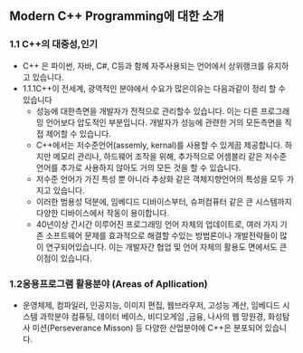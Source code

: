## Modern C++ Programming에 대한 소개 

### 1.1 C++의 대중성,인기
- C++ 은 파이썬, 자바, C#, C등과 함께 자주사용되는 언어에서 상위랭크를 유지하고 있습니다.
- 1.1.1C++이 전세계, 광역적인 분야에서 수요가 많은이유는 다음과같이 정리 할 수 있습니다
    - 성능에 대한측면을 개발자가 전적으로 관리할수 있습니다. 이는 다른 프로그래밍 언어보다 압도적인 부분입니다. 개발자가 성능에 관련한 거의 모든측면을 직접 제어할 수 있습니다.
    - C++에서는 저수준언어(assemly, kernal)를 사용할 수 있게끔 제공합니다. 하지만 메모리 관리나, 하드웨어 조작을 위해, 추가적으로 어셈블리 같은 저수준 언어를 추가로 사용하지 않아도 거의 모든 것을 할 수 있습니다.  
    - 저수준 언어가 가진 특성 뿐 아니라 추상화 같은 객체지향언어의 특성을 모두 가지고 있습니다.
    - 이러한 범용성 덕분에, 임베디드 디바이스부터, 슈퍼컴퓨터 같은 큰 시스템까지 다양한 디바이스에서 작동이 용이합니다.
    - 40년이상 긴시간 이루어진 프로그래밍 언어 자체의 업데이트로, 여러 가지 기존 소프트웨어 문제를 효과적으로 해결할 수있는 방법론이나 개발전략들이 많이 연구되어있습니다. 이는 개발자간 협업 및 언어 자체의 활용도 면에서도 큰 이점이 있습니다.

### 1.2응용프로그램 활용분야 (Areas of Apllication)
 - 운영체제, 컴파일러, 인공지능, 이미지 편집, 웹브라우저, 고성능 계산, 임베디드 시스템
   과학분야 컴퓨팅, 데이터 베이스, 비디오게임 ,금융, 나사의 웹 망원경, 화성탐사 미션(Perseverance Misson) 등 다양한 산업분야에 C++은 분포되어 있습니다.